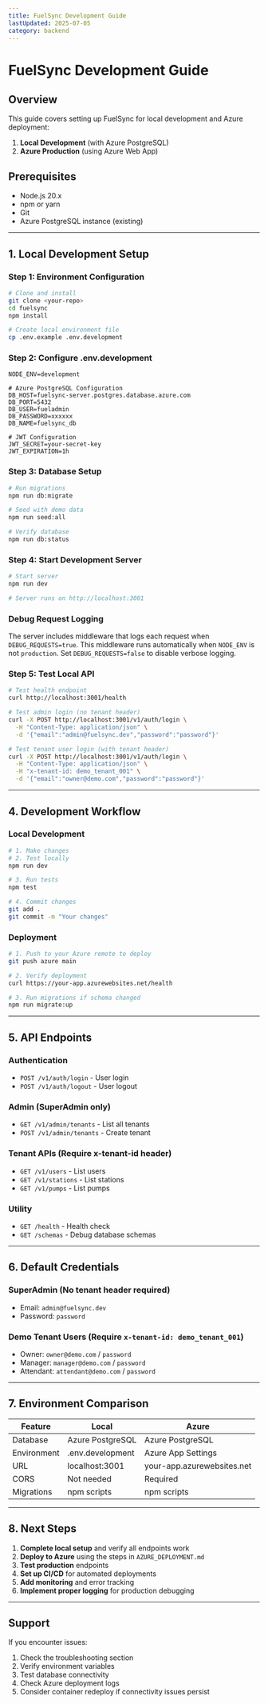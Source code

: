 ```yaml
---
title: FuelSync Development Guide
lastUpdated: 2025-07-05
category: backend
---
```


# FuelSync Development Guide

## Overview
This guide covers setting up FuelSync for local development and Azure deployment:
1. **Local Development** (with Azure PostgreSQL)
2. **Azure Production** (using Azure Web App)

## Prerequisites
- Node.js 20.x
- npm or yarn
- Git
- Azure PostgreSQL instance (existing)

---

## 1. Local Development Setup

### Step 1: Environment Configuration
```bash
# Clone and install
git clone <your-repo>
cd fuelsync
npm install

# Create local environment file
cp .env.example .env.development
```

### Step 2: Configure .env.development
```env
NODE_ENV=development

# Azure PostgreSQL Configuration
DB_HOST=fuelsync-server.postgres.database.azure.com
DB_PORT=5432
DB_USER=fueladmin
DB_PASSWORD=xxxxxx
DB_NAME=fuelsync_db

# JWT Configuration
JWT_SECRET=your-secret-key
JWT_EXPIRATION=1h
```

### Step 3: Database Setup
```bash
# Run migrations
npm run db:migrate

# Seed with demo data
npm run seed:all

# Verify database
npm run db:status
```

### Step 4: Start Development Server
```bash
# Start server
npm run dev

# Server runs on http://localhost:3001
```

### Debug Request Logging

The server includes middleware that logs each request when `DEBUG_REQUESTS=true`.
This middleware runs automatically when `NODE_ENV` is not `production`.
Set `DEBUG_REQUESTS=false` to disable verbose logging.

### Step 5: Test Local API
```bash
# Test health endpoint
curl http://localhost:3001/health

# Test admin login (no tenant header)
curl -X POST http://localhost:3001/v1/auth/login \
  -H "Content-Type: application/json" \
  -d '{"email":"admin@fuelsync.dev","password":"password"}'

# Test tenant user login (with tenant header)
curl -X POST http://localhost:3001/v1/auth/login \
  -H "Content-Type: application/json" \
  -H "x-tenant-id: demo_tenant_001" \
  -d '{"email":"owner@demo.com","password":"password"}'
```

---

## 4. Development Workflow

### Local Development
```bash
# 1. Make changes
# 2. Test locally
npm run dev

# 3. Run tests
npm test

# 4. Commit changes
git add .
git commit -m "Your changes"
```

### Deployment
```bash
# 1. Push to your Azure remote to deploy
git push azure main

# 2. Verify deployment
curl https://your-app.azurewebsites.net/health

# 3. Run migrations if schema changed
npm run migrate:up
```

---

## 5. API Endpoints

### Authentication
- `POST /v1/auth/login` - User login
- `POST /v1/auth/logout` - User logout

### Admin (SuperAdmin only)
- `GET /v1/admin/tenants` - List all tenants
- `POST /v1/admin/tenants` - Create tenant

### Tenant APIs (Require x-tenant-id header)
- `GET /v1/users` - List users
- `GET /v1/stations` - List stations
- `GET /v1/pumps` - List pumps

### Utility
- `GET /health` - Health check
- `GET /schemas` - Debug database schemas

---

## 6. Default Credentials

### SuperAdmin (No tenant header required)
- Email: `admin@fuelsync.dev`
- Password: `password`

### Demo Tenant Users (Require `x-tenant-id: demo_tenant_001`)
- Owner: `owner@demo.com` / `password`
- Manager: `manager@demo.com` / `password`
- Attendant: `attendant@demo.com` / `password`

---

## 7. Environment Comparison

| Feature | Local | Azure |
|---------|-------|-------|
| Database | Azure PostgreSQL | Azure PostgreSQL |
| Environment | .env.development | Azure App Settings |
| URL | localhost:3001 | your-app.azurewebsites.net |
| CORS | Not needed | Required |
| Migrations | npm scripts | npm scripts |

---

## 8. Next Steps

1. **Complete local setup** and verify all endpoints work
2. **Deploy to Azure** using the steps in `AZURE_DEPLOYMENT.md`
3. **Test production** endpoints
4. **Set up CI/CD** for automated deployments
5. **Add monitoring** and error tracking
6. **Implement proper logging** for production debugging

---

## Support

If you encounter issues:
1. Check the troubleshooting section
2. Verify environment variables
3. Test database connectivity
4. Check Azure deployment logs
5. Consider container redeploy if connectivity issues persist
